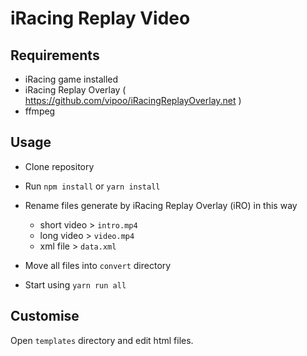 # iRacing Replay Video

## Requirements
- iRacing game installed
- iRacing Replay Overlay ( https://github.com/vipoo/iRacingReplayOverlay.net )
- ffmpeg

## Usage

- Clone repository

- Run `npm install` or `yarn install`

- Rename files generate by iRacing Replay Overlay (iRO) in this way
  - short video > `intro.mp4`
  - long video > `video.mp4`
  - xml file > `data.xml`
  
- Move all files into `convert` directory

- Start using `yarn run all`

## Customise

Open `templates` directory and edit html files.
  